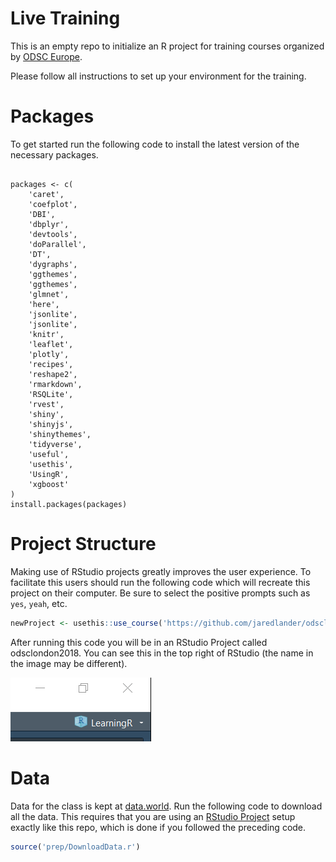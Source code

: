 
<!-- README.md is generated from README.Rmd. Please edit that file -->

# Live Training

This is an empty repo to initialize an R project for training courses
organized by [ODSC
Europe](https://odsc.com/london/europe-2018-schedule).

Please follow all instructions to set up your environment for the
training.

# Packages

To get started run the following code to install the latest version of
the necessary packages.

<div class="sourceCode">

<pre class='sourceCode r'><code class='sourceCode r'>
packages <- c(
    'caret', 
    'coefplot', 
    'DBI', 
    'dbplyr', 
    'devtools', 
    'doParallel', 
    'DT', 
    'dygraphs', 
    'ggthemes', 
    'ggthemes', 
    'glmnet', 
    'here', 
    'jsonlite', 
    'jsonlite', 
    'knitr', 
    'leaflet', 
    'plotly', 
    'recipes', 
    'reshape2', 
    'rmarkdown', 
    'RSQLite', 
    'rvest', 
    'shiny', 
    'shinyjs', 
    'shinythemes', 
    'tidyverse', 
    'useful', 
    'usethis', 
    'UsingR', 
    'xgboost'
)
install.packages(packages)
</code></pre>

</div>

# Project Structure

Making use of RStudio projects greatly improves the user experience. To
facilitate this users should run the following code which will recreate
this project on their computer. Be sure to select the positive prompts
such as `yes`, `yeah`,
etc.

``` r
newProject <- usethis::use_course('https://github.com/jaredlander/odsclondon2018/archive/master.zip')
```

<!-- After that runs successfully you will have a new folder holding the R project that looks like this (the name in the image may be different). -->

<!-- ```{r proj-folder,echo=FALSE,out.width='50%'} -->

<!-- knitr::include_graphics('images/ProjectFolder.png') -->

<!-- ``` -->

After running this code you will be in an RStudio Project called
odsclondon2018. You can see this in the top right of RStudio (the name
in the image may be different).

![](images/ProjectCorner.png)<!-- -->

# Data

Data for the class is kept at
[data.world](https://data.world/landeranalytics/training). Run the
following code to download all the data. This requires that you are
using an [RStudio
Project](https://support.rstudio.com/hc/en-us/articles/200526207-Using-Projects)
setup exactly like this repo, which is done if you followed the
preceding code.

``` r
source('prep/DownloadData.r')
```
